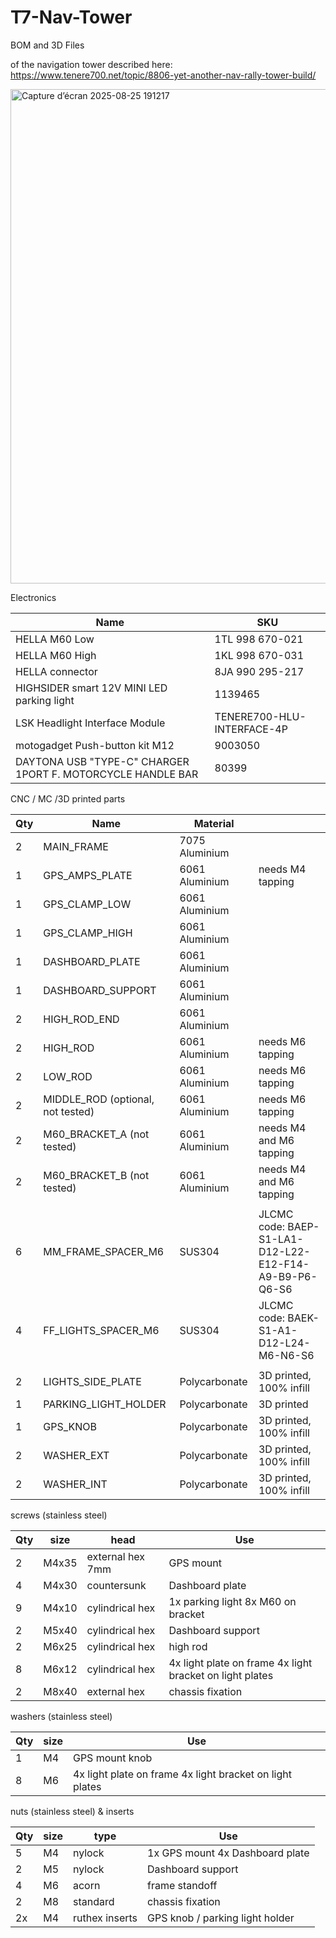# T7-Nav-Tower
BOM and 3D Files

of the navigation tower described here:
https://www.tenere700.net/topic/8806-yet-another-nav-rally-tower-build/

<img width="1225" height="791" alt="Capture d’écran 2025-08-25 191217" src="https://github.com/user-attachments/assets/68e0a4d3-6fa5-4b66-a08b-bdb0ae10dc1a" />


Electronics

| Name                                                        | SKU                        |
| ----------------------------------------------------------- | -------------------------- |
| HELLA M60 Low                                               | 1TL 998 670-021            |
| HELLA M60 High                                              | 1KL 998 670-031            |
| HELLA connector                                             | 8JA 990 295-217            |
| HIGHSIDER smart 12V MINI LED parking light                  | 1139465                    |
| LSK Headlight Interface Module                              | TENERE700-HLU-INTERFACE-4P |
| motogadget Push-button kit M12                              | 9003050                    |
| DAYTONA USB "TYPE-C" CHARGER 1PORT F. MOTORCYCLE HANDLE BAR | 80399                      |

CNC / MC /3D printed parts

| Qty | Name                              | Material       |                                                        |
| --- | --------------------------------- | -------------- | ------------------------------------------------------ |
| 2   | MAIN_FRAME                        | 7075 Aluminium |                                                        |
| 1   | GPS_AMPS_PLATE                    | 6061 Aluminium | needs M4 tapping                                       |
| 1   | GPS_CLAMP_LOW                     | 6061 Aluminium |                                                        |
| 1   | GPS_CLAMP_HIGH                    | 6061 Aluminium |                                                        |
| 1   | DASHBOARD_PLATE                   | 6061 Aluminium |                                                        |
| 1   | DASHBOARD_SUPPORT                 | 6061 Aluminium |                                                        |
| 2   | HIGH_ROD_END                      | 6061 Aluminium |                                                        |
| 2   | HIGH_ROD                          | 6061 Aluminium | needs M6 tapping                                       |
| 2   | LOW_ROD                           | 6061 Aluminium | needs M6 tapping                                       |
| 2   | MIDDLE_ROD (optional, not tested) | 6061 Aluminium | needs M6 tapping                                       |
| 2   | M60_BRACKET_A (not tested)        | 6061 Aluminium | needs M4 and M6 tapping                                |
| 2   | M60_BRACKET_B (not tested)        | 6061 Aluminium | needs M4 and M6 tapping                                |
|     |                                   |                |                                                        |
| 6   | MM_FRAME_SPACER_M6                | SUS304         | JLCMC code: BAEP-S1-LA1-D12-L22-E12-F14-A9-B9-P6-Q6-S6 |
| 4   | FF_LIGHTS_SPACER_M6               | SUS304         | JLCMC code: BAEK-S1-A1-D12-L24-M6-N6-S6                |
|     |                                   |                |                                                        |
| 2   | LIGHTS_SIDE_PLATE                 | Polycarbonate  | 3D printed, 100% infill                                |
| 1   | PARKING_LIGHT_HOLDER              | Polycarbonate  | 3D printed                                             |
| 1   | GPS_KNOB                          | Polycarbonate  | 3D printed, 100% infill                                |
| 2   | WASHER_EXT                        | Polycarbonate  | 3D printed, 100% infill                                |
| 2   | WASHER_INT                        | Polycarbonate  | 3D printed, 100% infill                                |

screws (stainless steel)

| Qty | size  | head             | Use                                                      |
| --- | ----- | ---------------- | -------------------------------------------------------- |
| 2   | M4x35 | external hex 7mm | GPS mount                                                |
| 4   | M4x30 | countersunk      | Dashboard plate                                          |
| 9   | M4x10 | cylindrical hex  | 1x parking light 8x M60 on bracket                       |
| 2   | M5x40 | cylindrical hex  | Dashboard support                                        |
| 2   | M6x25 | cylindrical hex  | high rod                                                 |
| 8   | M6x12 | cylindrical hex  | 4x light plate on frame 4x light bracket on light plates |
| 2   | M8x40 | external hex     | chassis fixation                                         |

washers (stainless steel)

| Qty | size | Use                                                      |
| --- | ---- | -------------------------------------------------------- |
| 1   | M4   | GPS mount knob                                           |
| 8   | M6   | 4x light plate on frame 4x light bracket on light plates |

nuts (stainless steel) & inserts 

| Qty | size | type           | Use                             |
| --- | ---- | -------------- | ------------------------------- |
| 5   | M4   | nylock         | 1x GPS mount 4x Dashboard plate |
| 2   | M5   | nylock         | Dashboard support               |
| 4   | M6   | acorn          | frame standoff                  |
| 2   | M8   | standard       | chassis fixation                |
| 2x  | M4   | ruthex inserts | GPS knob / parking light holder |

